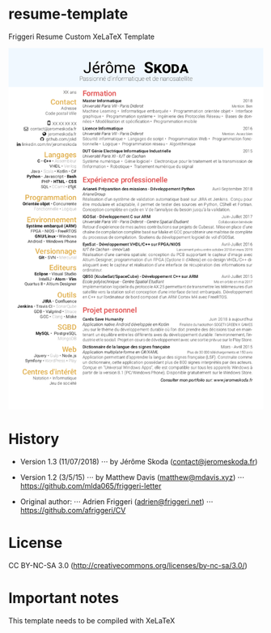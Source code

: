 # resume-template

Friggeri Resume Custom
XeLaTeX Template

![screen](screen/screen.png)

# History

- Version 1.3 (11/07/2018)
⋅⋅⋅ by Jérôme Skoda (contact@jeromeskoda.fr)

- Version 1.2 (3/5/15)
⋅⋅⋅ by Matthew Davis (matthew@mdavis.xyz)
⋅⋅⋅ https://github.com/mlda065/friggeri-letter

- Original author:
⋅⋅⋅ Adrien Friggeri (adrien@friggeri.net)
⋅⋅⋅ https://github.com/afriggeri/CV

# License
CC BY-NC-SA 3.0 (http://creativecommons.org/licenses/by-nc-sa/3.0/)


# Important notes
This template needs to be compiled with XeLaTeX
